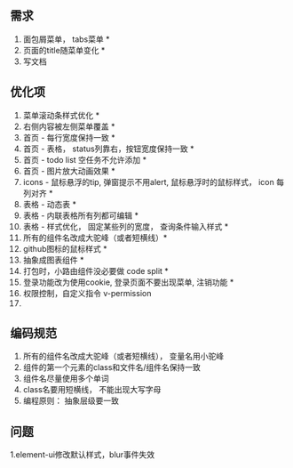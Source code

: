 ## 需求

1. 面包屑菜单， tabs菜单 *
2. 页面的title随菜单变化 *
3. 写文档

## 优化项

1. 菜单滚动条样式优化 *
2. 右侧内容被左侧菜单覆盖 *
3. 首页 - 每行宽度保持一致 *
4. 首页 - 表格， status列靠右，按钮宽度保持一致 *
5. 首页 - todo list 空任务不允许添加  *
6. 首页 - 图片放大动画效果 *
7. icons - 鼠标悬浮的tip, 弹窗提示不用alert, 鼠标悬浮时的鼠标样式， icon 每列对齐 *
8. 表格 - 动态表 *
9. 表格 - 内联表格所有列都可编辑 *
10. 表格 - 样式优化， 固定某些列的宽度， 查询条件输入样式 *
11. 所有的组件名改成大驼峰（或者短横线）*
12. github图标的鼠标样式 *
13. 抽象成图表组件 *
14. 打包时，小路由组件没必要做 code split *
15. 登录功能改为使用cookie, 登录页面不要出现菜单, 注销功能 *
16. 权限控制，自定义指令 v-permission
17. 

## 编码规范

1. 所有的组件名改成大驼峰（或者短横线）， 变量名用小驼峰
2. 组件的第一个元素的class和文件名/组件名保持一致
3. 组件名尽量使用多个单词
4. class名要用短横线， 不能出现大写字母
5. 编程原则： 抽象层级要一致


## 问题
1.element-ui修改默认样式，blur事件失效


